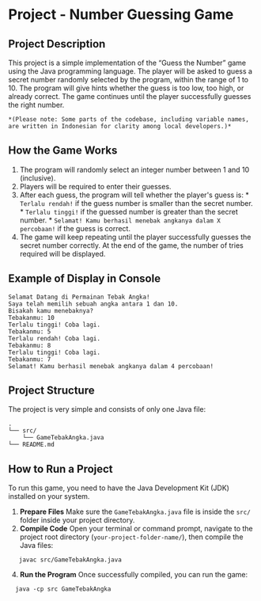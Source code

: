 # Project - Number Guessing Game
## Project Description
   This project is a simple implementation of the “Guess the Number” game using the Java programming language. The player will be asked to guess a secret number randomly selected by the program, within the range of 1 to 10. The program will give hints whether the guess is too low, too high, or already correct. The game continues until the player successfully guesses the right number.
```
*(Please note: Some parts of the codebase, including variable names, are written in Indonesian for clarity among local developers.)*
```
## How the Game Works
   1.	The program will randomly select an integer number between 1 and 10 (inclusive). 
   2.	Players will be required to enter their guesses. 
   3.	After each guess, the program will tell whether the player's guess is: 
      * `Terlalu rendah!` if the guess number is smaller than the secret number. 
      * `Terlalu tinggi!` if the guessed number is greater than the secret number. 
      * `Selamat! Kamu berhasil menebak angkanya dalam X percobaan!` if the guess is correct. 
   4.	The game will keep repeating until the player successfully guesses the secret number correctly. At the end of the game, the number of tries required will be displayed.
## Example of Display in Console
```
Selamat Datang di Permainan Tebak Angka!
Saya telah memilih sebuah angka antara 1 dan 10.
Bisakah kamu menebaknya?
Tebakanmu: 10
Terlalu tinggi! Coba lagi.
Tebakanmu: 5
Terlalu rendah! Coba lagi.
Tebakanmu: 8
Terlalu tinggi! Coba lagi.
Tebakanmu: 7
Selamat! Kamu berhasil menebak angkanya dalam 4 percobaan!
```
## Project Structure
The project is very simple and consists of only one Java file:
```
. 
└── src/ 
    └── GameTebakAngka.java 	
└── README.md
```
## How to Run a Project
To run this game, you need to have the Java Development Kit (JDK) installed on your system.
   1.	**Prepare Files**
      Make sure the `GameTebakAngka.java` file is inside the `src/` folder inside your project directory.
   2.	**Compile Code**
      Open your terminal or command prompt, navigate to the project root directory (`your-project-folder-name/`), then compile the Java files:
     	
 	   javac src/GameTebakAngka.java
      
   4.	**Run the Program**
      Once successfully compiled, you can run the game:
     	
      java -cp src GameTebakAngka
